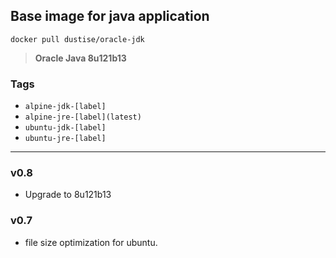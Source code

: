 ## Base image for java application

`docker pull dustise/oracle-jdk`

> **Oracle Java 8u121b13**

### Tags
- `alpine-jdk-[label]`
- `alpine-jre-[label](latest)`
- `ubuntu-jdk-[label]`
- `ubuntu-jre-[label]`

---

### v0.8
- Upgrade to 8u121b13


### v0.7
- file size optimization for ubuntu.
